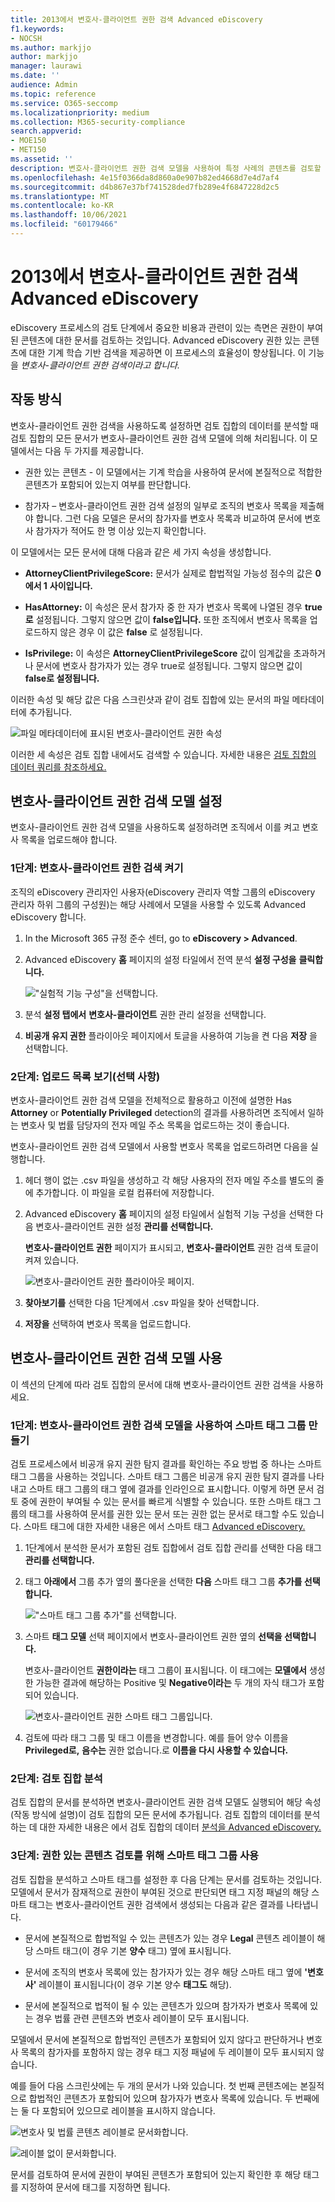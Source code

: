 ```yaml
---
title: 2013에서 변호사-클라이언트 권한 검색 Advanced eDiscovery
f1.keywords:
- NOCSH
ms.author: markjjo
author: markjjo
manager: laurawi
ms.date: ''
audience: Admin
ms.topic: reference
ms.service: O365-seccomp
ms.localizationpriority: medium
ms.collection: M365-security-compliance
search.appverid:
- MOE150
- MET150
ms.assetid: ''
description: 변호사-클라이언트 권한 검색 모델을 사용하여 특정 사례의 콘텐츠를 검토할 때 권한이 부여된 콘텐츠에 대한 기계 학습 기반 검색을 Advanced eDiscovery 있습니다.
ms.openlocfilehash: 4e15f0366da8d860a0e907b82ed4668d7e4d7af4
ms.sourcegitcommit: d4b867e37bf741528ded7fb289e4f6847228d2c5
ms.translationtype: MT
ms.contentlocale: ko-KR
ms.lasthandoff: 10/06/2021
ms.locfileid: "60179466"
---
```

# <a name="set-up-attorney-client-privilege-detection-in-advanced-ediscovery"></a>2013에서 변호사-클라이언트 권한 검색 Advanced eDiscovery

eDiscovery 프로세스의 검토 단계에서 중요한 비용과 관련이 있는 측면은 권한이 부여된 콘텐츠에 대한 문서를 검토하는 것입니다. Advanced eDiscovery 권한 있는 콘텐츠에 대한 기계 학습 기반 검색을 제공하면 이 프로세스의 효율성이 향상됩니다. 이 기능을 *변호사-클라이언트 권한 검색이라고 합니다.*

## <a name="how-does-it-work"></a>작동 방식

변호사-클라이언트 권한 검색을 사용하도록 설정하면 검토 집합의 데이터를 분석할 때 검토 집합의 [](analyzing-data-in-review-set.md) 모든 문서가 변호사-클라이언트 권한 검색 모델에 의해 처리됩니다. 이 모델에서는 다음 두 가지를 제공합니다.

- 권한 있는 콘텐츠 - 이 모델에서는 기계 학습을 사용하여 문서에 본질적으로 적합한 콘텐츠가 포함되어 있는지 여부를 판단합니다.

- 참가자 – 변호사-클라이언트 권한 검색 설정의 일부로 조직의 변호사 목록을 제출해야 합니다. 그런 다음 모델은 문서의 참가자를 변호사 목록과 비교하여 문서에 변호사 참가자가 적어도 한 명 이상 있는지 확인합니다.

이 모델에서는 모든 문서에 대해 다음과 같은 세 가지 속성을 생성합니다.

- **AttorneyClientPrivilegeScore:** 문서가 실제로 합법적일 가능성 점수의 값은 **0에서 1** **사이입니다.**

- **HasAttorney:** 이 속성은 문서 참가자 중 한 자가 변호사 목록에 나열된 경우 **true로** 설정됩니다. 그렇지 않으면 값이 **false입니다.** 또한 조직에서 변호사 목록을 업로드하지 않은 경우 이 값은 **false** 로 설정됩니다.

- **IsPrivilege:** 이 속성은  **AttorneyClientPrivilegeScore** 값이 임계값을 초과하거나  문서에 변호사 참가자가 있는 경우 true로 설정됩니다. 그렇지 않으면 값이 **false로 설정됩니다.**

이러한 속성 및 해당 값은 다음 스크린샷과 같이 검토 집합에 있는 문서의 파일 메타데이터에 추가됩니다.

![파일 메타데이터에 표시된 변호사-클라이언트 권한 속성](../media/AeDAttorneyClientPrivilegeMetadata.png)

이러한 세 속성은 검토 집합 내에서도 검색할 수 있습니다. 자세한 내용은 [검토 집합의 데이터 쿼리를 참조하세요.](review-set-search.md)

## <a name="set-up-the-attorney-client-privilege-detection-model"></a>변호사-클라이언트 권한 검색 모델 설정

변호사-클라이언트 권한 검색 모델을 사용하도록 설정하려면 조직에서 이를 켜고 변호사 목록을 업로드해야 합니다.

### <a name="step-1-turn-on-attorney-client-privilege-detection"></a>1단계: 변호사-클라이언트 권한 검색 켜기

조직의 eDiscovery 관리자인 사용자(eDiscovery 관리자 역할 그룹의 eDiscovery 관리자 하위 그룹의 구성원)는 해당 사례에서 모델을 사용할 수 있도록 Advanced eDiscovery 합니다.

1. In the Microsoft 365 규정 준수 센터, go to **eDiscovery > Advanced**.

2. Advanced eDiscovery **홈** 페이지의 설정 타일에서 전역 분석 **설정 구성을** **클릭합니다.**

   !["실험적 기능 구성"을 선택합니다.](../media/AeDExperimentalFeatures.png)

3. 분석 **설정 탭에서** **변호사-클라이언트** 권한 관리 설정을 선택합니다.

4. **비공개 유지 권한** 플라이아웃 페이지에서 토글을 사용하여 기능을 켠 다음 **저장** 을 선택합니다.

### <a name="step-2-upload-a-list-of-attorneys-optional"></a>2단계: 업로드 목록 보기(선택 사항)

변호사-클라이언트 권한 검색 모델을 전체적으로 활용하고 이전에 설명한 Has **Attorney** or **Potentially Privileged** detection의 결과를 사용하려면 조직에서 일하는 변호사 및 법률 담당자의 전자 메일 주소 목록을 업로드하는 것이 좋습니다. 

변호사-클라이언트 권한 검색 모델에서 사용할 변호사 목록을 업로드하려면 다음을 실행합니다.

1. 헤더 행이 없는 .csv 파일을 생성하고 각 해당 사용자의 전자 메일 주소를 별도의 줄에 추가합니다. 이 파일을 로컬 컴퓨터에 저장합니다.

2. Advanced eDiscovery **홈** 페이지의 설정 타일에서  실험적 기능 구성을 선택한 다음 변호사-클라이언트 권한 설정 **관리를 선택합니다.** 

   **변호사-클라이언트 권한** 페이지가 표시되고, **변호사-클라이언트** 권한 검색 토글이 켜져 있습니다.

   ![변호사-클라이언트 권한 플라이아웃 페이지.](../media/AeDUploadAttorneyList.png)

3. **찾아보기를** 선택한 다음 1단계에서 .csv 파일을 찾아 선택합니다.

4. **저장을** 선택하여 변호사 목록을 업로드합니다.

## <a name="use-the-attorney-client-privilege-detection-model"></a>변호사-클라이언트 권한 검색 모델 사용

이 섹션의 단계에 따라 검토 집합의 문서에 대해 변호사-클라이언트 권한 검색을 사용하세요.

### <a name="step-1-create-a-smart-tag-group-with-attorney-client-privilege-detection-model"></a>1단계: 변호사-클라이언트 권한 검색 모델을 사용하여 스마트 태그 그룹 만들기

검토 프로세스에서 비공개 유지 권한 탐지 결과를 확인하는 주요 방법 중 하나는 스마트 태그 그룹을 사용하는 것입니다. 스마트 태그 그룹은 비공개 유지 권한 탐지 결과를 나타내고 스마트 태그 그룹의 태그 옆에 결과를 인라인으로 표시합니다. 이렇게 하면 문서 검토 중에 권한이 부여될 수 있는 문서를 빠르게 식별할 수 있습니다. 또한 스마트 태그 그룹의 태그를 사용하여 문서를 권한 있는 문서 또는 권한 없는 문서로 태그할 수도 있습니다. 스마트 태그에 대한 자세한 내용은 에서 스마트 태그 [Advanced eDiscovery.](smart-tags.md)

1. 1단계에서 분석한 문서가 포함된 검토 집합에서 검토  집합 관리를 선택한 다음 태그 **관리를 선택합니다.**
 
2. 태그 **아래에서** 그룹 추가 옆의 풀다운을 선택한 **다음** 스마트 태그 그룹 **추가를 선택합니다.**

   !["스마트 태그 그룹 추가"를 선택합니다.](../media/AeDCreateSmartTag.png)

3. 스마트 **태그 모델** 선택 페이지에서 변호사-클라이언트 권한 옆의  **선택을 선택합니다.**

   변호사-클라이언트 **권한이라는** 태그 그룹이 표시됩니다. 이 태그에는 **모델에서** 생성한 가능한 결과에 해당하는 Positive 및 **Negative이라는** 두 개의 자식 태그가 포함되어 있습니다.

   ![변호사-클라이언트 권한 스마트 태그 그룹입니다.](../media/AeDAttorneyClientSmartTagGroup.png)

3. 검토에 따라 태그 그룹 및 태그 이름을 변경합니다. 예를 들어 양수 이름을  **Privileged로,** **음수는** 권한 없습니다.로 **이름을 다시 사용할 수 있습니다.**

### <a name="step-2-analyze-a-review-set"></a>2단계: 검토 집합 분석

검토 집합의 문서를 분석하면 변호사-클라이언트 권한 검색 모델도 실행되어 해당 속성(작동 방식에 설명)이 검토 집합의 모든 문서에 추가됩니다. [](#how-does-it-work) 검토 집합의 데이터를 분석하는 데 대한 자세한 내용은 에서 검토 집합의 데이터 [분석을 Advanced eDiscovery.](analyzing-data-in-review-set.md)

### <a name="step-3-use-the-smart-tag-group-for-review-of-privileged-content"></a>3단계: 권한 있는 콘텐츠 검토를 위해 스마트 태그 그룹 사용

검토 집합을 분석하고 스마트 태그를 설정한 후 다음 단계는 문서를 검토하는 것입니다. 모델에서 문서가 잠재적으로 권한이 부여된 것으로 판단되면  태그 지정 패널의 해당 스마트 태그는 변호사-클라이언트 권한 검색에서 생성되는 다음과 같은 결과를 나타냅니다.

- 문서에 본질적으로 합법적일 수 있는 콘텐츠가 있는 경우 **Legal** 콘텐츠 레이블이 해당 스마트 태그(이 경우 기본 **양수** 태그) 옆에 표시됩니다.

- 문서에 조직의 변호사 목록에 있는 참가자가 있는 경우 해당 스마트 태그 옆에 **'변호사'** 레이블이 표시됩니다(이 경우 기본 양수 **태그도** 해당).

- 문서에 본질적으로 법적이 될 수 있는 콘텐츠가 있으며 참가자가  변호사  목록에 있는 경우 법률 관련 콘텐츠와 변호사 레이블이 모두 표시됩니다.  

모델에서 문서에 본질적으로 합법적인 콘텐츠가 포함되어 있지 않다고 판단하거나 변호사 목록의 참가자를 포함하지 않는 경우 태그 지정 패널에 두 레이블이 모두 표시되지 않습니다.

예를 들어 다음 스크린샷에는 두 개의 문서가 나와 있습니다. 첫 번째 콘텐츠에는 본질적으로 합법적인 콘텐츠가 포함되어 있으며 참가자가 변호사 목록에 있습니다. 두 번째에는 둘 다 포함되어 있으므로 레이블을 표시하지 않습니다.

![변호사 및 법률 콘텐츠 레이블로 문서화합니다.](../media/AeDTaggingPanelLegalContentAttorney.png)

![레이블 없이 문서화합니다.](../media/AeDTaggingPanelNegative.png)

문서를 검토하여 문서에 권한이 부여된 콘텐츠가 포함되어 있는지 확인한 후 해당 태그를 지정하여 문서에 태그를 지정하면 됩니다.
